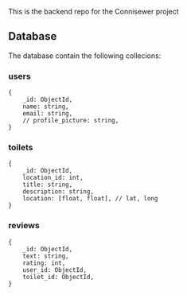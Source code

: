 This is the backend repo for the Connisewer project 

## Database

The database contain the following collecions:

### users

```
{
    _id: ObjectId,
    name: string,
    email: string,
    // profile_picture: string,
}
```

### toilets

```
{
    _id: ObjectId,
    location_id: int,
    title: string,
    description: string,
    location: [float, float], // lat, long
}
```

### reviews

```
{
    _id: ObjectId,
    text: string,
    rating: int,
    user_id: ObjectId,
    toilet_id: ObjectId,
}
```
